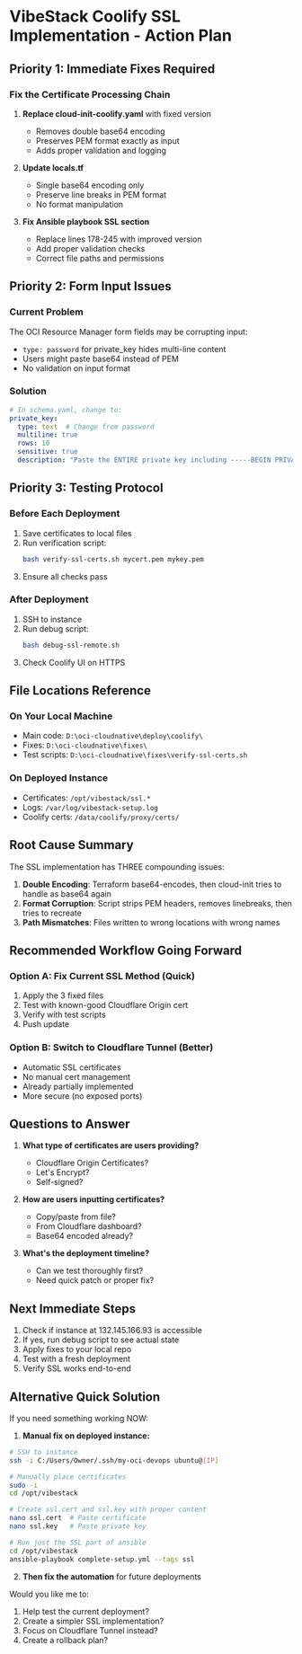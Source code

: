 # VibeStack Coolify SSL Implementation - Action Plan

## Priority 1: Immediate Fixes Required

### Fix the Certificate Processing Chain
1. **Replace cloud-init-coolify.yaml** with fixed version
   - Removes double base64 encoding
   - Preserves PEM format exactly as input
   - Adds proper validation and logging

2. **Update locals.tf** 
   - Single base64 encoding only
   - Preserve line breaks in PEM format
   - No format manipulation

3. **Fix Ansible playbook SSL section**
   - Replace lines 178-245 with improved version
   - Add proper validation checks
   - Correct file paths and permissions

## Priority 2: Form Input Issues

### Current Problem
The OCI Resource Manager form fields may be corrupting input:
- `type: password` for private_key hides multi-line content
- Users might paste base64 instead of PEM
- No validation on input format

### Solution
```yaml
# In schema.yaml, change to:
private_key:
  type: text  # Change from password
  multiline: true
  rows: 10
  sensitive: true
  description: "Paste the ENTIRE private key including -----BEGIN PRIVATE KEY----- headers"
```

## Priority 3: Testing Protocol

### Before Each Deployment
1. Save certificates to local files
2. Run verification script:
   ```bash
   bash verify-ssl-certs.sh mycert.pem mykey.pem
   ```
3. Ensure all checks pass

### After Deployment
1. SSH to instance
2. Run debug script:
   ```bash
   bash debug-ssl-remote.sh
   ```
3. Check Coolify UI on HTTPS

## File Locations Reference

### On Your Local Machine
- Main code: `D:\oci-cloudnative\deploy\coolify\`
- Fixes: `D:\oci-cloudnative\fixes\`
- Test scripts: `D:\oci-cloudnative\fixes\verify-ssl-certs.sh`

### On Deployed Instance
- Certificates: `/opt/vibestack/ssl.*`
- Logs: `/var/log/vibestack-setup.log`
- Coolify certs: `/data/coolify/proxy/certs/`

## Root Cause Summary

The SSL implementation has THREE compounding issues:

1. **Double Encoding**: Terraform base64-encodes, then cloud-init tries to handle as base64 again
2. **Format Corruption**: Script strips PEM headers, removes linebreaks, then tries to recreate
3. **Path Mismatches**: Files written to wrong locations with wrong names

## Recommended Workflow Going Forward

### Option A: Fix Current SSL Method (Quick)
1. Apply the 3 fixed files
2. Test with known-good Cloudflare Origin cert
3. Verify with test scripts
4. Push update

### Option B: Switch to Cloudflare Tunnel (Better)
- Automatic SSL certificates
- No manual cert management
- Already partially implemented
- More secure (no exposed ports)

## Questions to Answer

1. **What type of certificates are users providing?**
   - Cloudflare Origin Certificates?
   - Let's Encrypt?
   - Self-signed?

2. **How are users inputting certificates?**
   - Copy/paste from file?
   - From Cloudflare dashboard?
   - Base64 encoded already?

3. **What's the deployment timeline?**
   - Can we test thoroughly first?
   - Need quick patch or proper fix?

## Next Immediate Steps

1. Check if instance at 132.145.166.93 is accessible
2. If yes, run debug script to see actual state
3. Apply fixes to your local repo
4. Test with a fresh deployment
5. Verify SSL works end-to-end

## Alternative Quick Solution

If you need something working NOW:

1. **Manual fix on deployed instance:**
```bash
# SSH to instance
ssh -i C:/Users/Owner/.ssh/my-oci-devops ubuntu@[IP]

# Manually place certificates
sudo -i
cd /opt/vibestack

# Create ssl.cert and ssl.key with proper content
nano ssl.cert  # Paste certificate
nano ssl.key   # Paste private key

# Run just the SSL part of ansible
cd /opt/vibestack
ansible-playbook complete-setup.yml --tags ssl
```

2. **Then fix the automation** for future deployments

Would you like me to:
1. Help test the current deployment?
2. Create a simpler SSL implementation?
3. Focus on Cloudflare Tunnel instead?
4. Create a rollback plan?
